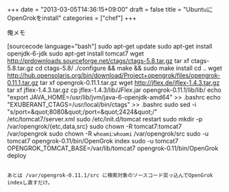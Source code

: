 +++
date = "2013-03-05T14:36:15+09:00"
draft = false
title = "UbuntuにOpenGrokをinstall"
categories = ["chef"]
+++

俺メモ

[sourcecode language="bash"]
sudo apt-get update
sudo apt-get install openjdk-6-jdk
sudo apt-get install tomcat7
wget http://prdownloads.sourceforge.net/ctags/ctags-5.8.tar.gz
tar xf ctags-5.8.tar.gz
cd ctags-5.8/
./configure &amp;&amp; make &amp;&amp; sudo make install
cd ..
wget http://hub.opensolaris.org/bin/download/Project+opengrok/files/opengrok-0.11.1.tar.gz
tar xf opengrok-0.11.1.tar.gz
wget http://jflex.de/jflex-1.4.3.tar.gz
tar xf jflex-1.4.3.tar.gz
cp jflex-1.4.3/lib/JFlex.jar opengrok-0.11.1/lib/lib/
echo &quot;export JAVA_HOME=/usr/lib/jvm/java-6-openjdk-amd64&quot; &gt;&gt; .bashrc
echo &quot;EXUBERANT_CTAGS=/usr/local/bin/ctags&quot; &gt;&gt; .bashrc
sudo sed -i &quot;s/port=\&quot;8080\&quot;/port=\&quot;2424\&quot;/&quot; /etc/tomcat7/server.xml
sudo /etc/init.d/tomcat restart
sudo mkdir -p /var/opengrok/{etc,data,src}
sudo chown -R tomcat7:tomcat7 /var/opengrok
sudo chown -R `whoami`:`whoami` /var/opengrok/src
sudo -u tomcat7 opengrok-0.11/bin/OpenGrok index
sudo -u tomcat7 OPENGROK_TOMCAT_BASE=/var/lib/tomcat7 opengrok-0.11/bin/OpenGrok deploy
```

あとは /var/opengrok-0.11.1/src に検索対象のソースコード突っ込んでOpenGrok indexし直すだけ。

